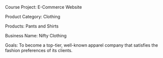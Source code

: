 
Course Project: E-Commerce Website

Product Category: Clothing

Products: Pants and Shirts

Business Name: Nifty Clothing

Goals: To become a top-tier, well-known apparel company that satisfies the fashion preferences of its clients.
